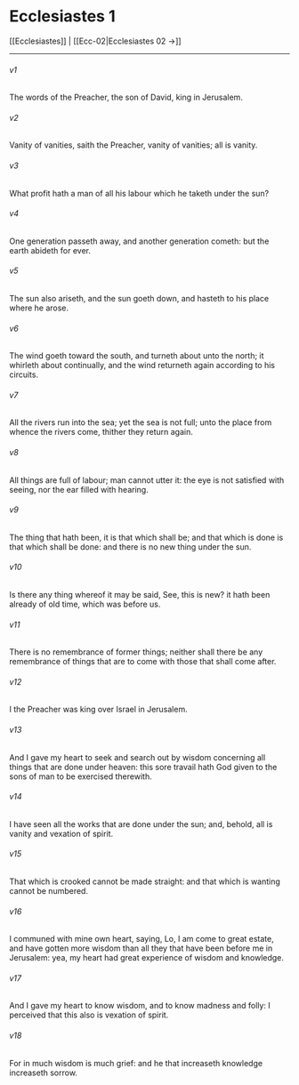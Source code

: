 # Ecclesiastes 1

[[Ecclesiastes]] | [[Ecc-02|Ecclesiastes 02 →]]
***

###### v1
The words of the Preacher, the son of David, king in Jerusalem.
###### v2
Vanity of vanities, saith the Preacher, vanity of vanities; all is vanity.
###### v3
What profit hath a man of all his labour which he taketh under the sun?
###### v4
One generation passeth away, and another generation cometh: but the earth abideth for ever.
###### v5
The sun also ariseth, and the sun goeth down, and hasteth to his place where he arose.
###### v6
The wind goeth toward the south, and turneth about unto the north; it whirleth about continually, and the wind returneth again according to his circuits.
###### v7
All the rivers run into the sea; yet the sea is not full; unto the place from whence the rivers come, thither they return again.
###### v8
All things are full of labour; man cannot utter it: the eye is not satisfied with seeing, nor the ear filled with hearing.
###### v9
The thing that hath been, it is that which shall be; and that which is done is that which shall be done: and there is no new thing under the sun.
###### v10
Is there any thing whereof it may be said, See, this is new? it hath been already of old time, which was before us.
###### v11
There is no remembrance of former things; neither shall there be any remembrance of things that are to come with those that shall come after.
###### v12
I the Preacher was king over Israel in Jerusalem.
###### v13
And I gave my heart to seek and search out by wisdom concerning all things that are done under heaven: this sore travail hath God given to the sons of man to be exercised therewith.
###### v14
I have seen all the works that are done under the sun; and, behold, all is vanity and vexation of spirit.
###### v15
That which is crooked cannot be made straight: and that which is wanting cannot be numbered.
###### v16
I communed with mine own heart, saying, Lo, I am come to great estate, and have gotten more wisdom than all they that have been before me in Jerusalem: yea, my heart had great experience of wisdom and knowledge.
###### v17
And I gave my heart to know wisdom, and to know madness and folly: I perceived that this also is vexation of spirit.
###### v18
For in much wisdom is much grief: and he that increaseth knowledge increaseth sorrow. 
